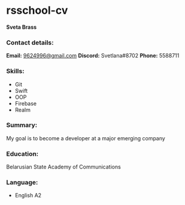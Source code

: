 # rsschool-cv

**Sveta Brass**

### Contact details:
 **Email:** 9624996@gmail.com
 **Discord:** Svetlana#8702
 **Phone:** 5588711

### Skills:
* Git
* Swift
* OOP
* Firebase
* Realm

### Summary:
My goal is to become a developer at a major emerging company

### Education:
Belarusian State Academy of Communications

### Language:
* English A2
   

